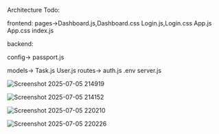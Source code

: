 

Architecture
Todo:

frontend:
 pages->Dashboard.js,Dashboard.css
        Login.js,Login.css
App.js
App.css
index.js

backend:

config-> passport.js

models-> Task.js
         User.js
routes-> auth.js
.env
server.js

![Screenshot 2025-07-05 214919](https://github.com/user-attachments/assets/c5ce8d43-0792-4695-b2f2-a615866d1bd3)

![Screenshot 2025-07-05 214152](https://github.com/user-attachments/assets/411a4e56-98ba-42f6-bb81-585718a31682)

![Screenshot 2025-07-05 220210](https://github.com/user-attachments/assets/22ead90a-d158-4cc4-a468-9e7c93ab6289)

![Screenshot 2025-07-05 220226](https://github.com/user-attachments/assets/b22a253e-efb4-4c33-8344-ce5009fcaba2)
